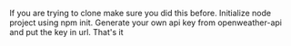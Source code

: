If you are trying to clone make sure you did this before.
Initialize node project using npm init.
Generate your own api key from openweather-api and put the key in url.
That's it
